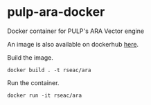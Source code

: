 # pulp-ara-docker
Docker container for PULP's ARA Vector engine

An image is also available on dockerhub [here](https://hub.docker.com/r/rseac/ara).

Build the image.
```
docker build . -t rseac/ara
```

Run the container.
```
docker run -it rseac/ara
``` 
